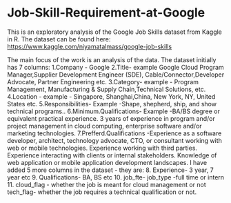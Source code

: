 # Job-Skill-Requirement-at-Google
This is an exploratory analysis of the Google Job Skills dataset from Kaggle in R. The dataset can be found here:
https://www.kaggle.com/niyamatalmass/google-job-skills

The main focus of the work is an analysis of the data. The dataset initially has 7 columns:
1.Company - Google
2.Title- example Google Cloud Program Manager,Supplier Development Engineer (SDE), Cable/Connector,Developer Advocate, Partner Engineering etc.
3.Category- example - Program Management, Manufacturing & Supply Chain,Technical Solutions, etc.
4.Location - example - Singapore, Shanghai,China, New York, NY, United States etc.
5.Responsibilities- Example -Shape, shepherd, ship, and show technical programs..
6.Minimum.Qualifications- Example -BA/BS degree or equivalent practical experience. 3 years of experience in program and/or project management in cloud computing, enterprise software and/or marketing technologies.
7.Prefferd.Qualifications -Experience as a software developer, architect, technology advocate, CTO, or consultant working with web or mobile technologies. Experience working with third parties. Experience interacting with clients or internal stakeholders. Knowledge of web application or mobile application development landscapes.
I have added 5 more columns in the dataset - they are:
8. Experience- 3 year, 7 year etc
9. Qualifications- BA, BS etc
10. job_fte- job_type -full time or intern
11. cloud_flag - whether the job is meant for cloud management or not
tech_flag- whether the job requires a technical qualification or not.
